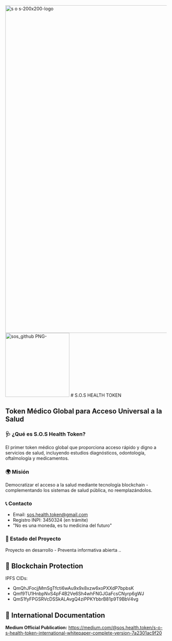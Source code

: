 <img width="1024" height="1024" alt="s o s-200x200-logo" src="https://github.com/user-attachments/assets/c5100495-6079-4ae8-8f7a-dcdc1cf8e6df" />
<img width="200" height="200" alt="sos_github PNG-" src="https://github.com/user-attachments/assets/3857cbd8-d06e-4eb6-b5b6-9c0d09812794" />
# S.O.S HEALTH TOKEN

## Token Médico Global para Acceso Universal a la Salud

### 🩺 ¿Qué es S.O.S Health Token?
El primer token médico global que proporciona acceso rápido y digno a servicios de salud, incluyendo estudios diagnósticos, odontología, oftalmología y medicamentos.

### 🌍 Misión  
Democratizar el acceso a la salud mediante tecnología blockchain - complementando los sistemas de salud pública, no reemplazándolos.

### 📞 Contacto
- Email: sos.health.token@gmail.com  
- Registro INPI: 3450324 (en trámite)
- "No es una moneda, es tu medicina del futuro"

### 🚀 Estado del Proyecto
Proyecto en desarrollo - Preventa informativa abierta
..
## 🔗 Blockchain Protection
IPFS CIDs: 
- QmQhJFocjjMmSgTfcti6wAu9x9x8xzw6xoPXXdP7bpbsK
- Qmf9TU1HnbpNvS4pF4B2Ve6Sh4whFNGJGaFcsCNyrp6gWJ  
- QmS1fyFPGSRVcDSSkALAvgQ4ziPPKYbbrB81p9T9BbV4vg

## 📖 International Documentation
**Medium Official Publication:** https://medium.com/@sos.health.token/s-o-s-health-token-international-whitepaper-complete-version-7a2301ac9f20
